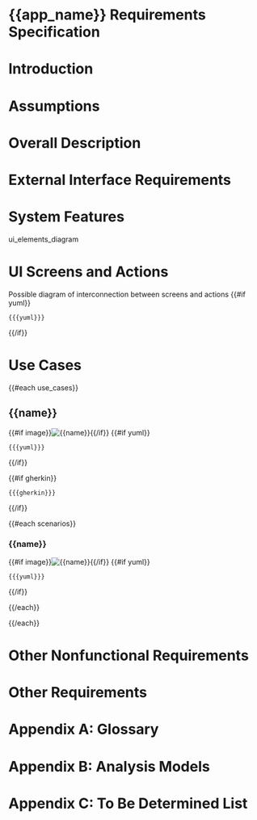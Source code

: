 # {{app_name}} Requirements Specification

# Introduction

# Assumptions

# Overall Description

# External Interface Requirements

# System Features

ui_elements_diagram
# UI Screens and Actions
Possible diagram of interconnection between screens and actions
{{#if yuml}}
``` yuml class
{{{yuml}}}
```
{{/if}}

# Use Cases
{{#each use_cases}}

## {{name}}
{{#if image}}![{{name}}]({{image}}){{/if}}
{{#if yuml}}
``` yuml usecase
{{{yuml}}}
```
{{/if}}

{{#if gherkin}}
``` gherkin
{{{gherkin}}}
```
{{/if}}
  
  {{#each scenarios}}
### {{name}}
{{#if image}}![{{name}}]({{image}}){{/if}}
{{#if yuml}}
``` yuml activity
{{{yuml}}}
```
  {{/if}}

  {{/each}}

{{/each}}

# Other Nonfunctional Requirements

# Other Requirements

# Appendix A: Glossary

# Appendix B: Analysis Models

# Appendix C: To Be Determined List